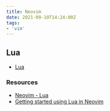 ```yaml
---
title: Neovim
date: 2021-09-10T14:24:00Z
tags:
- 'vim'
---
```


## Lua

* [Lua](20210910142103-lua.md)

### Resources

* [Neovim - Lua](https://neovim.io/doc/user/lua.html)
* [Getting started using Lua in Neovim][1]

[1]: https://github.com/nanotee/nvim-lua-guide

